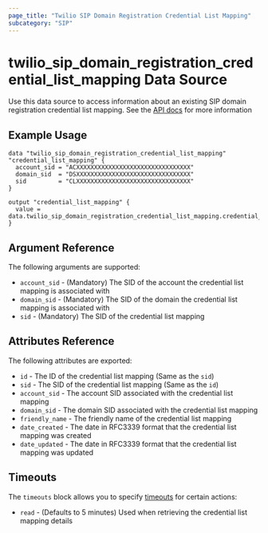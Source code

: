 ```yaml
---
page_title: "Twilio SIP Domain Registration Credential List Mapping"
subcategory: "SIP"
---
```


# twilio_sip_domain_registration_credential_list_mapping Data Source

Use this data source to access information about an existing SIP domain registration credential list mapping. See the [API docs](ttps://www.twilio.com/docs/voice/sip/api/sip-domain-registration-credentiallistmapping-resource) for more information

## Example Usage

```hcl
data "twilio_sip_domain_registration_credential_list_mapping" "credential_list_mapping" {
  account_sid = "ACXXXXXXXXXXXXXXXXXXXXXXXXXXXXXXXX"
  domain_sid  = "DSXXXXXXXXXXXXXXXXXXXXXXXXXXXXXXXX"
  sid         = "CLXXXXXXXXXXXXXXXXXXXXXXXXXXXXXXXX"
}

output "credential_list_mapping" {
  value = data.twilio_sip_domain_registration_credential_list_mapping.credential_list_mapping
}
```

## Argument Reference

The following arguments are supported:

- `account_sid` - (Mandatory) The SID of the account the credential list mapping is associated with
- `domain_sid` - (Mandatory) The SID of the domain the credential list mapping is associated with
- `sid` - (Mandatory) The SID of the credential list mapping

## Attributes Reference

The following attributes are exported:

- `id` - The ID of the credential list mapping (Same as the `sid`)
- `sid` - The SID of the credential list mapping (Same as the `id`)
- `account_sid` - The account SID associated with the credential list mapping
- `domain_sid` - The domain SID associated with the credential list mapping
- `friendly_name` - The friendly name of the credential list mapping
- `date_created` - The date in RFC3339 format that the credential list mapping was created
- `date_updated` - The date in RFC3339 format that the credential list mapping was updated

## Timeouts

The `timeouts` block allows you to specify [timeouts](https://www.terraform.io/docs/configuration/resources.html#timeouts) for certain actions:

- `read` - (Defaults to 5 minutes) Used when retrieving the credential list mapping details
